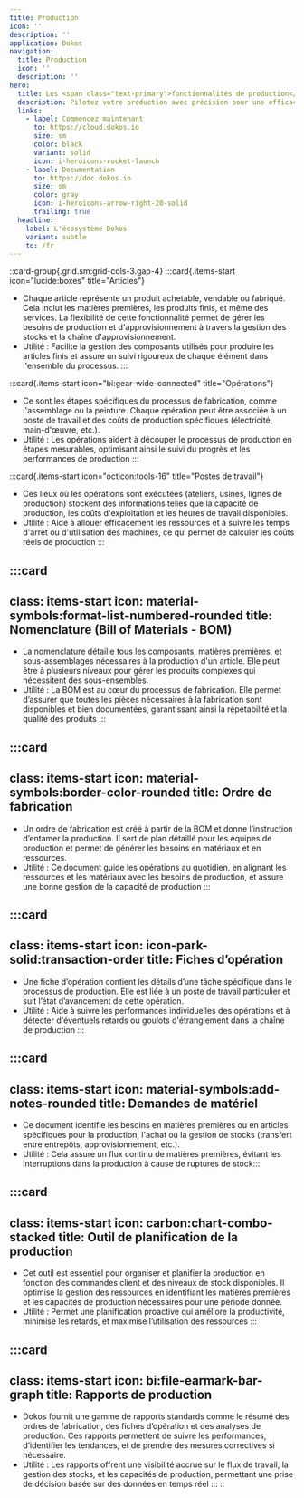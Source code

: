 ```yaml
---
title: Production
icon: ''
description: ''
application: Dokos
navigation:
  title: Production
  icon: ''
  description: ''
hero:
  title: Les <span class="text-primary">fonctionnalités de production</span> détaillées
  description: Pilotez votre production avec précision pour une efficacité maximale.
  links:
    - label: Commencez maintenant
      to: https://cloud.dokos.io
      size: sm
      color: black
      variant: solid
      icon: i-heroicons-rocket-launch
    - label: Documentation
      to: https://doc.dokos.io
      size: sm
      color: gray
      icon: i-heroicons-arrow-right-20-solid
      trailing: true
  headline:
    label: L'écosystème Dokos
    variant: subtle
    to: /fr
---
```


::card-group{.grid.sm:grid-cols-3.gap-4}
  :::card{.items-start icon="lucide:boxes" title="Articles"}
  - Chaque article représente un produit achetable, vendable ou fabriqué. Cela inclut les matières premières, les produits finis, et même des services. La flexibilité de cette fonctionnalité permet de gérer les besoins de production et d'approvisionnement à travers la gestion des stocks et la chaîne d'approvisionnement.
  - Utilité : Facilite la gestion des composants utilisés pour produire les articles finis et assure un suivi rigoureux de chaque élément dans l'ensemble du processus​.
  :::

  :::card{.items-start icon="bi:gear-wide-connected" title="Opérations"}
  - Ce sont les étapes spécifiques du processus de fabrication, comme l'assemblage ou la peinture. Chaque opération peut être associée à un poste de travail et des coûts de production spécifiques (électricité, main-d'œuvre, etc.).
  - Utilité : Les opérations aident à découper le processus de production en étapes mesurables, optimisant ainsi le suivi du progrès et les performances de production
  :::

  :::card{.items-start icon="octicon:tools-16" title="Postes de travail"}
  - Ces lieux où les opérations sont exécutées (ateliers, usines, lignes de production) stockent des informations telles que la capacité de production, les coûts d'exploitation et les heures de travail disponibles.
  - Utilité : Aide à allouer efficacement les ressources et à suivre les temps d'arrêt ou d'utilisation des machines, ce qui permet de calculer les coûts réels de production​
  :::

  :::card
  ---
  class: items-start
  icon: material-symbols:format-list-numbered-rounded
  title: Nomenclature (Bill of Materials - BOM)
  ---
  - La nomenclature détaille tous les composants, matières premières, et sous-assemblages nécessaires à la production d'un article. Elle peut être à plusieurs niveaux pour gérer les produits complexes qui nécessitent des sous-ensembles.
  - Utilité : La BOM est au cœur du processus de fabrication. Elle permet d’assurer que toutes les pièces nécessaires à la fabrication sont disponibles et bien documentées, garantissant ainsi la répétabilité et la qualité des produits​
  :::

  :::card
  ---
  class: items-start
  icon: material-symbols:border-color-rounded
  title: Ordre de fabrication
  ---
  - Un ordre de fabrication est créé à partir de la BOM et donne l’instruction d’entamer la production. Il sert de plan détaillé pour les équipes de production et permet de générer les besoins en matériaux et en ressources.
  - Utilité : Ce document guide les opérations au quotidien, en alignant les ressources et les matériaux avec les besoins de production, et assure une bonne gestion de la capacité de production​
  :::

  :::card
  ---
  class: items-start
  icon: icon-park-solid:transaction-order
  title: Fiches d’opération
  ---
  - Une fiche d’opération contient les détails d’une tâche spécifique dans le processus de production. Elle est liée à un poste de travail particulier et suit l’état d’avancement de cette opération.
  - Utilité : Aide à suivre les performances individuelles des opérations et à détecter d'éventuels retards ou goulots d'étranglement dans la chaîne de production​
  :::

  :::card
  ---
  class: items-start
  icon: material-symbols:add-notes-rounded
  title: Demandes de matériel
  ---
  - Ce document identifie les besoins en matières premières ou en articles spécifiques pour la production, l'achat ou la gestion de stocks (transfert entre entrepôts, approvisionnement, etc.).
  - Utilité : Cela assure un flux continu de matières premières, évitant les interruptions dans la production à cause de ruptures de stock​
  :::

  :::card
  ---
  class: items-start
  icon: carbon:chart-combo-stacked
  title: Outil de planification de la production
  ---
  - Cet outil est essentiel pour organiser et planifier la production en fonction des commandes client et des niveaux de stock disponibles. Il optimise la gestion des ressources en identifiant les matières premières et les capacités de production nécessaires pour une période donnée.
  - Utilité : Permet une planification proactive qui améliore la productivité, minimise les retards, et maximise l’utilisation des ressources​
  :::

  :::card
  ---
  class: items-start
  icon: bi:file-earmark-bar-graph
  title: Rapports de production
  ---
  - Dokos fournit une gamme de rapports standards comme le résumé des ordres de fabrication, des fiches d’opération et des analyses de production. Ces rapports permettent de suivre les performances, d’identifier les tendances, et de prendre des mesures correctives si nécessaire.
  - Utilité : Les rapports offrent une visibilité accrue sur le flux de travail, la gestion des stocks, et les capacités de production, permettant une prise de décision basée sur des données en temps réel​
  :::
::
